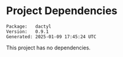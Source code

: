 # Project Dependencies
    Package:   dactyl
    Version:   0.9.1
    Generated: 2025-01-09 17:45:24 UTC

This project has no dependencies.
